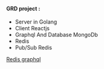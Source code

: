 #### GRD project :
- Server in Golang
- Client Reactjs
- Graphql And Database MongoDb
- Redis
- Pub/Sub Redis 

[Redis graphql](https://github.com/ccamel/go-graphql-subscription-example)